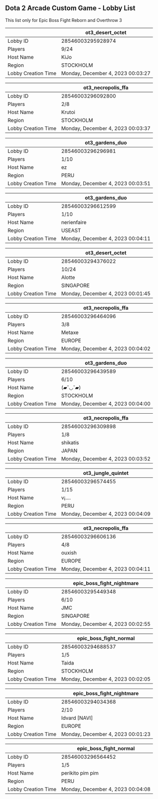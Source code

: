 ## Dota 2 Arcade Custom Game - Lobby List

This list only for Epic Boss Fight Reborn and Overthrow 3

|  | ot3_desert_octet |
| ------ | ------ |
| Lobby ID | 28546003295928974 |
| Players | 9/24 |
| Host Name | KiJo |
| Region | STOCKHOLM |
| Lobby Creation Time | Monday, December 4, 2023 00:03:27 |


|  | ot3_necropolis_ffa |
| ------ | ------ |
| Lobby ID | 28546003296092800 |
| Players | 2/8 |
| Host Name | Krutoi |
| Region | STOCKHOLM |
| Lobby Creation Time | Monday, December 4, 2023 00:03:37 |


|  | ot3_gardens_duo |
| ------ | ------ |
| Lobby ID | 28546003296296981 |
| Players | 1/10 |
| Host Name | ez |
| Region | PERU |
| Lobby Creation Time | Monday, December 4, 2023 00:03:51 |


|  | ot3_gardens_duo |
| ------ | ------ |
| Lobby ID | 28546003296612599 |
| Players | 1/10 |
| Host Name | nerienfaire |
| Region | USEAST |
| Lobby Creation Time | Monday, December 4, 2023 00:04:11 |


|  | ot3_desert_octet |
| ------ | ------ |
| Lobby ID | 28546003294376022 |
| Players | 10/24 |
| Host Name | Alotte |
| Region | SINGAPORE |
| Lobby Creation Time | Monday, December 4, 2023 00:01:45 |


|  | ot3_necropolis_ffa |
| ------ | ------ |
| Lobby ID | 28546003296464096 |
| Players | 3/8 |
| Host Name | Metaxe |
| Region | EUROPE |
| Lobby Creation Time | Monday, December 4, 2023 00:04:02 |


|  | ot3_gardens_duo |
| ------ | ------ |
| Lobby ID | 28546003296439589 |
| Players | 6/10 |
| Host Name | (▰˘◡˘▰) |
| Region | STOCKHOLM |
| Lobby Creation Time | Monday, December 4, 2023 00:04:00 |


|  | ot3_necropolis_ffa |
| ------ | ------ |
| Lobby ID | 28546003296309898 |
| Players | 1/8 |
| Host Name | shikatis |
| Region | JAPAN |
| Lobby Creation Time | Monday, December 4, 2023 00:03:52 |


|  | ot3_jungle_quintet |
| ------ | ------ |
| Lobby ID | 28546003296574455 |
| Players | 1/15 |
| Host Name | v¡.... |
| Region | PERU |
| Lobby Creation Time | Monday, December 4, 2023 00:04:09 |


|  | ot3_necropolis_ffa |
| ------ | ------ |
| Lobby ID | 28546003296606136 |
| Players | 4/8 |
| Host Name | ouxish |
| Region | EUROPE |
| Lobby Creation Time | Monday, December 4, 2023 00:04:11 |


|  | epic_boss_fight_nightmare |
| ------ | ------ |
| Lobby ID | 28546003295449348 |
| Players | 6/10 |
| Host Name | JMC |
| Region | SINGAPORE |
| Lobby Creation Time | Monday, December 4, 2023 00:02:55 |


|  | epic_boss_fight_normal |
| ------ | ------ |
| Lobby ID | 28546003294688537 |
| Players | 1/5 |
| Host Name | Taida |
| Region | STOCKHOLM |
| Lobby Creation Time | Monday, December 4, 2023 00:02:05 |


|  | epic_boss_fight_nightmare |
| ------ | ------ |
| Lobby ID | 28546003294034368 |
| Players | 2/10 |
| Host Name | Idvard [NAVI] |
| Region | EUROPE |
| Lobby Creation Time | Monday, December 4, 2023 00:01:23 |


|  | epic_boss_fight_normal |
| ------ | ------ |
| Lobby ID | 28546003296564452 |
| Players | 1/5 |
| Host Name | perikito pim pim |
| Region | PERU |
| Lobby Creation Time | Monday, December 4, 2023 00:04:08 |


